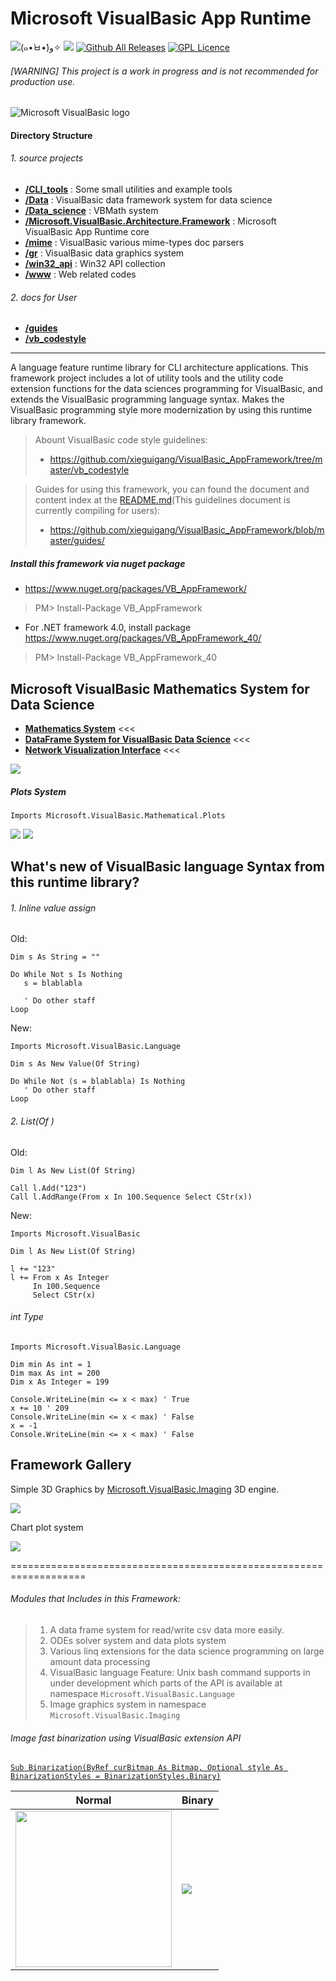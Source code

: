 # Microsoft VisualBasic App Runtime

![(๑•̀ㅂ•́)و✧](./etc/badge.png)
![](https://cdn.rawgit.com/LunaGao/BlessYourCodeTag/master/tags/alpaca.svg)
[![Github All Releases](https://img.shields.io/github/downloads/xieguigang/VisualBasic_AppFramework/total.svg?maxAge=2592000?style=flat-square)]()
[![GPL Licence](https://badges.frapsoft.com/os/gpl/gpl.svg?v=103)](https://opensource.org/licenses/GPL-3.0/)

###### [WARNING] This project is a work in progress and is not recommended for production use.

![Microsoft VisualBasic logo](./logo.jpg)

#### Directory Structure

###### 1. source projects

+ **[/CLI_tools](./CLI_tools/)** : Some small utilities and example tools
+ **[/Data](./Data/)** : VisualBasic data framework system for data science
+ **[/Data_science](./Data_science/)** : VBMath system
+ **[/Microsoft.VisualBasic.Architecture.Framework](./Microsoft.VisualBasic.Architecture.Framework/)** : Microsoft VisualBasic App Runtime core
+ **[/mime](./mime/)** : VisualBasic various mime-types doc parsers
+ **[/gr](./gr/)** : VisualBasic data graphics system
+ **[/win32_api](./win32_api/)** : Win32 API collection
+ **[/www](./www/)** : Web related codes

###### 2. docs for User

+ **[/guides](./guides/)**
+ **[/vb_codestyle](./vb_codestyle/)**


---------------------------------------------------------------------------------------------------------------

A language feature runtime library for CLI architecture applications. This framework project includes a lot of utility tools and the utility code extension functions for the data sciences programming for VisualBasic, and extends the VisualBasic programming language syntax. Makes the VisualBasic programming style more modernization by using this runtime library framework.

> Abount VisualBasic code style guidelines:
> + https://github.com/xieguigang/VisualBasic_AppFramework/tree/master/vb_codestyle

> Guides for using this framework, you can found the document and content index at the [README.md](./guides/README.md)(This guidelines document is currently compiling for users):
> + https://github.com/xieguigang/VisualBasic_AppFramework/blob/master/guides/


##### Install this framework via nuget package

+ https://www.nuget.org/packages/VB_AppFramework/

>  PM> Install-Package VB_AppFramework

+ For .NET framework 4.0, install package
https://www.nuget.org/packages/VB_AppFramework_40/

>  PM> Install-Package VB_AppFramework_40

## Microsoft VisualBasic Mathematics System for Data Science

+ **[Mathematics System](./Data_science/Mathematical)** <<<
+ **[DataFrame System for VisualBasic Data Science](./DocumentFormats/VB_DataFrame)** <<<
+ **[Network Visualization Interface](./Datavisualization/Datavisualization.Network)** <<<

![](./gr/Datavisualization.Network/tumblr_inline_mqvdlydGCp1qz4rgp.png)

##### Plots System
```vbnet
Imports Microsoft.VisualBasic.Mathematical.Plots
```

![](./Data_science/Mathematical/images/Bubble.png)
![](./Data_science/Mathematical/images/37_number_of_observation_on_barplot.png)

## What's new of VisualBasic language Syntax from this runtime library?

###### 1. Inline value assign

Old:

```vbnet
Dim s As String = ""

Do While Not s Is Nothing
   s = blablabla

   ' Do other staff
Loop
```

New:

```vbnet
Imports Microsoft.VisualBasic.Language

Dim s As New Value(Of String)

Do While Not (s = blablabla) Is Nothing
   ' Do other staff
Loop
```

###### 2. List(Of )

Old:

```vbnet
Dim l As New List(Of String)

Call l.Add("123")
Call l.AddRange(From x In 100.Sequence Select CStr(x))
```

New:

```vbnet
Imports Microsoft.VisualBasic

Dim l As New List(Of String)

l += "123"
l += From x As Integer
     In 100.Sequence
     Select CStr(x)
```

###### int Type

```vbnet
Imports Microsoft.VisualBasic.Language

Dim min As int = 1
Dim max As int = 200
Dim x As Integer = 199

Console.WriteLine(min <= x < max) ' True
x += 10 ' 209
Console.WriteLine(min <= x < max) ' False
x = -1
Console.WriteLine(min <= x < max) ' False
```

## Framework Gallery
Simple 3D Graphics by [Microsoft.VisualBasic.Imaging](./gr/Microsoft.VisualBasic.Imaging) 3D engine.

![](./gr/d3.png)

Chart plot system

![](./Data_science/Mathematical/images/pie_chart.png)

===================================================================

###### Modules that Includes in this Framework:

> 1. A data frame system for read/write csv data more easily.
> 2. ODEs solver system and data plots system
> 3. Various linq extensions for the data science programming on large amount data processing
> 4. VisualBasic language Feature: Unix bash command supports in under development which parts of the API is available at namespace ``Microsoft.VisualBasic.Language``
> 5. Image graphics system in namespace ``Microsoft.VisualBasic.Imaging``

###### Image fast binarization using VisualBasic extension API
[``Sub Binarization(ByRef curBitmap As Bitmap, Optional style As BinarizationStyles = BinarizationStyles.Binary)``](./Microsoft.VisualBasic.Architecture.Framework/Extensions/Image/Bitmap/hcBitmap.vb)

|Normal|Binary|
|------|------|
|<img src="./Microsoft.VisualBasic.Architecture.Framework/Extensions/Image/f13e6388b975d9434ad9e1a41272d242_1_orig.jpg" width=250 height=250 />|<img src="./Microsoft.VisualBasic.Architecture.Framework/Extensions/Image/lena.binary.jpg" />|
